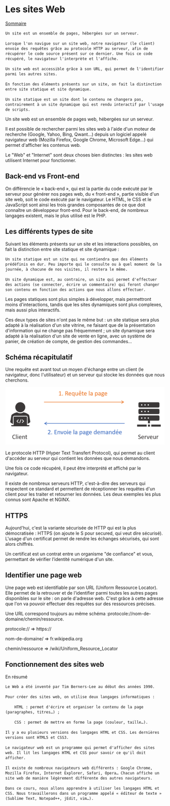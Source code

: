 # Les sites Web

[Sommaire](./00-Sommaire.md)

    Un site est un ensemble de pages, hébergées sur un serveur.

    Lorsque l'on navigue sur un site web, notre navigateur (le client) envoie des requêtes grâce au protocole HTTP au serveur, afin de récupérer le code source présent sur ce dernier. Une fois ce code récupéré, le navigateur l'interprète et l'affiche.

    Un site web est accessible grâce à son URL, qui permet de l'identifier parmi les autres sites.

    En fonction des éléments présents sur un site, on fait la distinction entre site statique et site dynamique.

    Un site statique est un site dont le contenu ne changera pas, contrairement à un site dynamique qui est rendu interactif par l'usage de scripts.

Un site web est un ensemble de pages web, hébergées sur un serveur.

Il est possible de rechercher parmi les sites web à l'aide d'un moteur de recherche (Google, Yahoo, Bing, Qwant...) depuis un logiciel appelé navigateur web (Mozilla Firefox, Google Chrome, Microsoft Edge...) qui permet d'afficher les contenus web.

Le "Web" et "Internet" sont deux choses bien distinctes : les sites web utilisent Internet pour fonctionner.

## Back-end vs Front-end

On différencie le « back-end », qui est la partie du code exécuté par le serveur pour générer nos pages web, du « front-end », partie visible d'un site web, soit le code exécuté par le navigateur. Le HTML, le CSS et le JavaScript sont ainsi les trois grandes composantes de ce que doit connaître un développeur front-end. Pour le back-end, de nombreux langages existent, mais le plus utilisé est le PHP.

## Les différents types de site

Suivant les éléments présents sur un site et les interactions possibles, on fait la distinction entre site statique et site dynamique :

    Un site statique est un site qui ne contiendra que des éléments prédéfinis en dur. Peu importe qui le consulte ou à quel moment de la journée, à chacune de nos visites, il restera le même.

    Un site dynamique est, au contraire, un site qui permet d'effectuer des actions (se connecter, écrire un commentaire) qui feront changer son contenu en fonction des actions que nous allons effectuer.

Les pages statiques sont plus simples à développer, mais permettront moins d'interactions, tandis que les sites dynamiques sont plus complexes, mais aussi plus interactifs.

Ces deux types de sites n'ont pas le même but : un site statique sera plus adapté à la réalisation d'un site vitrine, ne faisant que de la présentation d'information qui ne change pas fréquemment ; un site dynamique sera adapté à la réalisation d'un site de vente en ligne, avec un système de panier, de création de compte, de gestion des commandes...

## Schéma récapitulatif

Une requête est avant tout un moyen d'échange entre un client (le navigateur, donc l'utilisateur) et un serveur qui stocke les données que nous cherchons.

![image](client-serveur.png)

Le protocole HTTP (Hyper Text Transfert Protocol), qui permet au client d'accéder au serveur qui contient les données que nous demandons.

Une fois ce code récupéré, il peut être interprété et affiché par le navigateur.

Il existe de nombreux serveurs HTTP, c'est-à-dire des serveurs qui respectent ce standard et permettent de réceptionner les requêtes d'un client pour les traiter et retourner les données. Les deux exemples les plus connus sont Apache et NGINX.

## HTTPS

Aujourd'hui, c'est la variante sécurisée de HTTP qui est la plus démocratisée : HTTPS (on ajoute le S pour secured, qui veut dire sécurisé). L'usage d'un certificat permet de rendre les échanges sécurisés, qui sont alors chiffrés.

Un certificat est un contrat entre un organisme "de confiance" et vous, permettant de vérifier l’identité numérique d'un site.

## Identifier une page web

Une page web est identifiable par son URL (Uniform Ressource Locator). Elle permet de la retrouver et de l'identifier parmi toutes les autres pages disponibles sur le site : on parle d'adresse web. C'est grâce à cette adresse que l'on va pouvoir effectuer des requêtes sur des ressources précises.

Une URL correspond toujours au même schéma :protocole://nom-de-domaine/chemin/ressource.

protocole:// => https://

nom-de-domaine/ => fr.wikipedia.org

chemin/ressource => /wiki/Uniform_Resource_Locator

## Fonctionnement des sites web

En résumé

    Le Web a été inventé par Tim Berners-Lee au début des années 1990.

    Pour créer des sites web, on utilise deux langages informatiques :

        HTML : permet d'écrire et organiser le contenu de la page (paragraphes, titres…) ;

        CSS : permet de mettre en forme la page (couleur, taille…).

    Il y a eu plusieurs versions des langages HTML et CSS. Les dernières versions sont HTML5 et CSS3.

    Le navigateur web est un programme qui permet d'afficher des sites web. Il lit les langages HTML et CSS pour savoir ce qu'il doit afficher.

    Il existe de nombreux navigateurs web différents : Google Chrome, Mozilla Firefox, Internet Explorer, Safari, Opera… Chacun affiche un site web de manière légèrement différente des autres navigateurs.

    Dans ce cours, nous allons apprendre à utiliser les langages HTML et CSS. Nous travaillerons dans un programme appelé « éditeur de texte » (Sublime Text, Notepad++, jEdit, vim…).
